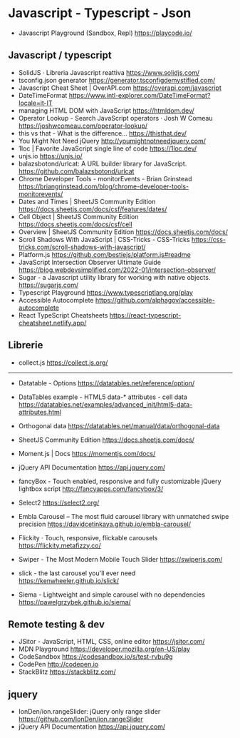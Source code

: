 # Javascript - Typescript - Json

* Javascript Playground (Sandbox, Repl) <https://playcode.io/>

## Javascript / typescript


* SolidJS · Libreria Javascript reattiva <https://www.solidjs.com/>
* tsconfig.json generator <https://generator.tsconfigdemystified.com/>
* Javascript Cheat Sheet | OverAPI.com <https://overapi.com/javascript>
* DateTimeFormat <https://www.intl-explorer.com/DateTimeFormat?locale=it-IT>
* managing HTML DOM with JavaScript <https://htmldom.dev/>
* Operator Lookup - Search JavaScript operators · Josh W Comeau <https://joshwcomeau.com/operator-lookup/>
* this vs that - What is the difference... <https://thisthat.dev/>
* You Might Not Need jQuery <http://youmightnotneedjquery.com/>
* 1loc | Favorite JavaScript single line of code <https://1loc.dev/>
* unjs.io <https://unjs.io/> 
* balazsbotond/urlcat: A URL builder library for JavaScript. <https://github.com/balazsbotond/urlcat>
* Chrome Developer Tools - monitorEvents - Brian Grinstead <https://briangrinstead.com/blog/chrome-developer-tools-monitorevents/>
* Dates and Times | SheetJS Community Edition <https://docs.sheetjs.com/docs/csf/features/dates/>
* Cell Object | SheetJS Community Edition <https://docs.sheetjs.com/docs/csf/cell>
* Overview | SheetJS Community Edition <https://docs.sheetjs.com/docs/>
* Scroll Shadows With JavaScript | CSS-Tricks - CSS-Tricks <https://css-tricks.com/scroll-shadows-with-javascript/>
* Platform.js <https://github.com/bestiejs/platform.js#readme>
* JavaScript Intersection Observer Ultimate Guide <https://blog.webdevsimplified.com/2022-01/intersection-observer/>
* Sugar - a Javascript utility library for working with native objects. <https://sugarjs.com/>
* Typescript Playground <https://www.typescriptlang.org/play>
* Accessible Autocomplete <https://github.com/alphagov/accessible-autocomplete>
* React TypeScript Cheatsheets <https://react-typescript-cheatsheet.netlify.app/>


## Librerie
* collect.js <https://collect.js.org/>

***

* Datatable - Options <https://datatables.net/reference/option/>
* DataTables example - HTML5 data-* attributes - cell data <https://datatables.net/examples/advanced_init/html5-data-attributes.html>
* Orthogonal data <https://datatables.net/manual/data/orthogonal-data>

* SheetJS Community Edition <https://docs.sheetjs.com/docs/> 
* Moment.js | Docs <https://momentjs.com/docs/>
* jQuery API Documentation <https://api.jquery.com/>
* fancyBox - Touch enabled, responsive and fully customizable jQuery lightbox script <http://fancyapps.com/fancybox/3/>
* Select2 <https://select2.org/>
* Embla Carousel – The most fluid carousel library with unmatched swipe precision <https://davidcetinkaya.github.io/embla-carousel/>
* Flickity · Touch, responsive, flickable carousels <https://flickity.metafizzy.co/>
* Swiper - The Most Modern Mobile Touch Slider <https://swiperjs.com/>
* slick - the last carousel you'll ever need <https://kenwheeler.github.io/slick/>
* Siema - Lightweight and simple carousel with no dependencies <https://pawelgrzybek.github.io/siema/>


## Remote testing & dev
* JSitor - JavaScript, HTML, CSS, online editor <https://jsitor.com/>
* MDN Playground <https://developer.mozilla.org/en-US/play>
* CodeSandbox <https://codesandbox.io/s/test-rvbu9g>
* CodePen <http://codepen.io>
* StackBlitz <https://stackblitz.com/>



## jquery
* IonDen/ion.rangeSlider: jQuery only range slider <https://github.com/IonDen/ion.rangeSlider>
* jQuery API Documentation <https://api.jquery.com/>
